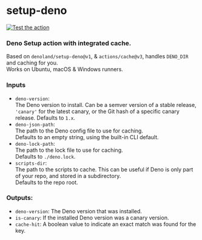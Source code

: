 # setup-deno

[![Test the action](https://github.com/nekowinston/setup-deno/actions/workflows/test.yml/badge.svg)](https://github.com/nekowinston/setup-deno/actions/workflows/test.yml)

### Deno Setup action with integrated cache.

Based on `denoland/setup-deno@v1`, & `actions/cache@v3`, handles `DENO_DIR` and caching for you.\
Works on Ubuntu, macOS & Windows runners.

### Inputs
- `deno-version`:\
  The Deno version to install. Can be a semver version of a stable release, `'canary'` for the latest canary, or the Git hash of a specific canary release.
  Defaults to `1.x`.
- `deno-json-path`:\
  The path to the Deno config file to use for caching.\
  Defaults to an empty string, using the built-in CLI default.
- `deno-lock-path`:\
  The path to the lock file to use for caching.\
  Defaults to `./deno.lock`.
- `scripts-dir`:\
  The path to the scripts to cache. This can be useful if Deno is only part of your repo, and stored in a subdirectory.\
  Defaults to the repo root.

### Outputs:
- `deno-version`: The Deno version that was installed.
- `is-canary`: If the installed Deno version was a canary version.
- `cache-hit`: A boolean value to indicate an exact match was found for the key.